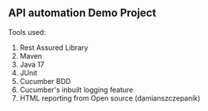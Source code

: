 API automation Demo Project
-----------------------------------------------
Tools used:
1. Rest Assured Library
2. Maven
3. Java 17
4. JUnit
5. Cucumber BDD
6. Cucumber's inbuilt logging feature
7. HTML reporting from Open source (damianszczepanik)
